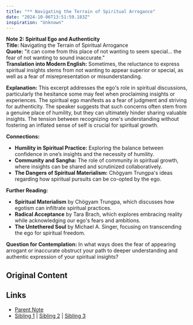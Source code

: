 ```yaml
---
title: "** Navigating the Terrain of Spiritual Arrogance"
date: "2024-10-06T13:51:59.183Z"
inspiration: "Unknown"
---
```


  
**Note 2: Spiritual Ego and Authenticity**  
**Title:** Navigating the Terrain of Spiritual Arrogance  
**Quote:** "it can come from this place of not wanting to seem special… the fear of not wanting to sound inaccurate."  
**Translation into Modern English:** Sometimes, the reluctance to express spiritual insights stems from not wanting to appear superior or special, as well as a fear of misrepresentation or misunderstanding.   

**Explanation:** This excerpt addresses the ego's role in spiritual discussions, particularly the hesitance some may feel when proclaiming insights or experiences. The spiritual ego manifests as a fear of judgment and striving for authenticity. The speaker suggests that such concerns often stem from a genuine place of humility, but they can ultimately hinder sharing valuable insights. The tension between recognizing one's understanding without fostering an inflated sense of self is crucial for spiritual growth.  

**Connections:**  
- **Humility in Spiritual Practice:** Exploring the balance between confidence in one’s insights and the necessity of humility.  
- **Community and Sangha:** The role of community in spiritual growth, where insights can be shared and scrutinized collaboratively.  
- **The Dangers of Spiritual Materialism:** Chögyam Trungpa's ideas regarding how spiritual pursuits can be co-opted by the ego.  

**Further Reading:**  
- **Spiritual Materialism** by Chögyam Trungpa, which discusses how egotism can infiltrate spiritual practices.  
- **Radical Acceptance** by Tara Brach, which explores embracing reality while acknowledging our ego's fears and ambitions.  
- **The Untethered Soul** by Michael A. Singer, focusing on transcending the ego for spiritual freedom.  

**Question for Contemplation:** In what ways does the fear of appearing arrogant or inaccurate obstruct your path to deeper understanding and authentic expression of your spiritual insights?  



## Original Content



## Links

- [Parent Note](/parent-note.md)
- [Sibling 1](/zettel1.md) | [Sibling 2](/zettel2.md) | [Sibling 3](/zettel3.md)
